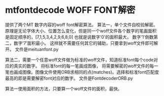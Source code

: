 # mtfontdecode WOFF FONT解密

提供了两个MT 数字内容的woff font解密算法。
算法一，单个文件自校验解密。 原理是无论字体大小、位置怎么变化，但是同一个woff文件各个数字的笔画面积是固定顺序的，[7,1,5,3,4,2,9,6,8,0]
也就是说数字‘0'的面积最大， 数字‘1’倒数第二，数字‘7’面积最小。
这样就不需要任何其它的辅助，只要拿到woff文件即可解开。
文件是meituanfont.py

算法二，需要一个任意woff文件做为标准的woff文件，知道标准font每个code对应的真实的数字。
将标准font的每一笔画成图像， 将需要解密的woff文件的每一笔也画成图像。图像文件使用ORB求相同的点(matches)。选择和标准font匹配度最高的即是需要解密font对应的数字。
文件是FontdecoderORB.py

算法一使用面积的方法，只要算一个woff文件的面积，最快。


